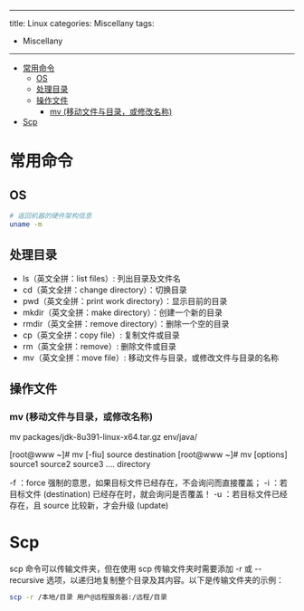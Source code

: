 
---
title: Linux
categories: Miscellany
tags:
- Miscellany
---

- [常用命令](#常用命令)
  - [OS](#os)
  - [处理目录](#处理目录)
  - [操作文件](#操作文件)
    - [mv (移动文件与目录，或修改名称)](#mv-移动文件与目录或修改名称)
- [Scp](#scp)


# 常用命令

## OS
```bash
# 返回机器的硬件架构信息
uname -m

```

## 处理目录
- ls（英文全拼：list files）: 列出目录及文件名
- cd（英文全拼：change directory）：切换目录
- pwd（英文全拼：print work directory）：显示目前的目录
- mkdir（英文全拼：make directory）：创建一个新的目录
- rmdir（英文全拼：remove directory）：删除一个空的目录
- cp（英文全拼：copy file）: 复制文件或目录
- rm（英文全拼：remove）: 删除文件或目录
- mv（英文全拼：move file）: 移动文件与目录，或修改文件与目录的名称


## 操作文件
### mv (移动文件与目录，或修改名称)
mv packages/jdk-8u391-linux-x64.tar.gz env/java/

[root@www ~]# mv [-fiu] source destination
[root@www ~]# mv [options] source1 source2 source3 .... directory

-f ：force 强制的意思，如果目标文件已经存在，不会询问而直接覆盖；
-i ：若目标文件 (destination) 已经存在时，就会询问是否覆盖！
-u ：若目标文件已经存在，且 source 比较新，才会升级 (update)



# Scp
scp 命令可以传输文件夹，但在使用 scp 传输文件夹时需要添加 -r 或 --recursive 选项，以递归地复制整个目录及其内容。以下是传输文件夹的示例：
```bash
scp -r /本地/目录 用户@远程服务器:/远程/目录

```